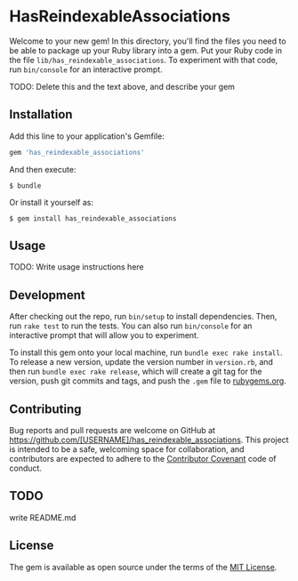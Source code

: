 # HasReindexableAssociations

Welcome to your new gem! In this directory, you'll find the files you need to be able to package up your Ruby library into a gem. Put your Ruby code in the file `lib/has_reindexable_associations`. To experiment with that code, run `bin/console` for an interactive prompt.

TODO: Delete this and the text above, and describe your gem

## Installation

Add this line to your application's Gemfile:

```ruby
gem 'has_reindexable_associations'
```

And then execute:

    $ bundle

Or install it yourself as:

    $ gem install has_reindexable_associations

## Usage

TODO: Write usage instructions here

## Development

After checking out the repo, run `bin/setup` to install dependencies. Then, run `rake test` to run the tests. You can also run `bin/console` for an interactive prompt that will allow you to experiment.

To install this gem onto your local machine, run `bundle exec rake install`. To release a new version, update the version number in `version.rb`, and then run `bundle exec rake release`, which will create a git tag for the version, push git commits and tags, and push the `.gem` file to [rubygems.org](https://rubygems.org).

## Contributing

Bug reports and pull requests are welcome on GitHub at https://github.com/[USERNAME]/has_reindexable_associations. This project is intended to be a safe, welcoming space for collaboration, and contributors are expected to adhere to the [Contributor Covenant](http://contributor-covenant.org) code of conduct.

## TODO

  write README.md

## License

The gem is available as open source under the terms of the [MIT License](http://opensource.org/licenses/MIT).

